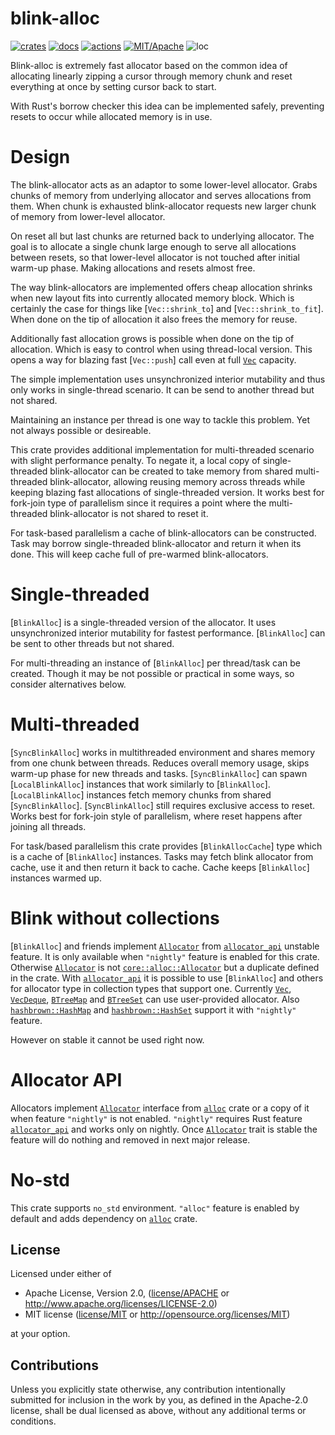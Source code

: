 # blink-alloc

[![crates](https://img.shields.io/crates/v/blink-alloc.svg?style=for-the-badge&label=blink-alloc)](https://crates.io/crates/blink-alloc)
[![docs](https://img.shields.io/badge/docs.rs-blink--alloc-66c2a5?style=for-the-badge&labelColor=555555&logoColor=white)](https://docs.rs/blink-alloc)
[![actions](https://img.shields.io/github/actions/workflow/status/zakarumych/blink-alloc/badge.yml?branch=master&style=for-the-badge)](https://github.com/zakarumych/blink-alloc/actions/workflows/badge.yml)
[![MIT/Apache](https://img.shields.io/badge/license-MIT%2FApache-blue.svg?style=for-the-badge)](./COPYING)
![loc](https://img.shields.io/tokei/lines/github/zakarumych/blink-alloc?style=for-the-badge)

Blink-alloc is extremely fast allocator based on the common idea of
allocating linearly zipping a cursor through memory chunk and
reset everything at once by setting cursor back to start.

With Rust's borrow checker this idea can be implemented safely,
preventing resets to occur while allocated memory is in use.

# Design

The blink-allocator acts as an adaptor to some lower-level allocator.
Grabs chunks of memory from underlying allocator
and serves allocations from them.
When chunk is exhausted blink-allocator requests new larger chunk of memory
from lower-level allocator.

On reset all but last chunks are returned back to underlying allocator.
The goal is to allocate a single chunk large enough to serve all allocations
between resets, so that lower-level allocator is not touched after
initial warm-up phase. Making allocations and resets almost free.

The way blink-allocators are implemented offers cheap allocation shrinks when
new layout fits into currently allocated memory block.
Which is certainly the case for things like [`Vec::shrink_to`] and [`Vec::shrink_to_fit`].
When done on the tip of allocation it also frees the memory for reuse.

Additionally fast allocation grows is possible when done on the tip of allocation.
Which is easy to control when using thread-local version.
This opens a way for blazing fast [`Vec::push`] call even at full [`Vec`] capacity.

The simple implementation uses unsynchronized interior mutability
and thus only works in single-thread scenario.
It can be send to another thread but not shared.

Maintaining an instance per thread is one way to tackle this problem.
Yet not always possible or desireable.

This crate provides additional implementation for multi-threaded
scenario with slight performance penalty. To negate it, a local copy
of single-threaded blink-allocator can be created to take memory from
shared multi-threaded blink-allocator, allowing reusing memory across threads
while keeping blazing fast allocations of single-threaded version.
It works best for fork-join type of parallelism since it requires
a point where the multi-threaded blink-allocator is not shared
to reset it.

For task-based parallelism a cache of blink-allocators
can be constructed.
Task may borrow single-threaded blink-allocator and return it when its done.
This will keep cache full of pre-warmed blink-allocators.

# Single-threaded

[`BlinkAlloc`] is a single-threaded version of the allocator.
It uses unsynchronized interior mutability for fastest performance.
[`BlinkAlloc`] can be sent to other threads but not shared.

For multi-threading an instance of [`BlinkAlloc`] per thread/task
can be created.
Though it may be not possible or practical in some ways, so consider
alternatives below.

# Multi-threaded

[`SyncBlinkAlloc`] works in multithreaded environment and shares memory
from one chunk between threads. Reduces overall memory usage,
skips warm-up phase for new threads and tasks.
[`SyncBlinkAlloc`] can spawn [`LocalBlinkAlloc`] instances
that work similarly to [`BlinkAlloc`].
[`LocalBlinkAlloc`] instances fetch memory chunks from shared [`SyncBlinkAlloc`].
[`SyncBlinkAlloc`] still requires exclusive access to reset.
Works best for fork-join style of parallelism, where reset happens
after joining all threads.

For task/based parallelism this crate provides [`BlinkAllocCache`] type
which is a cache of [`BlinkAlloc`] instances.
Tasks may fetch blink allocator from cache,
use it and then return it back to cache.
Cache keeps [`BlinkAlloc`] instances warmed up.

# Blink without collections

[`BlinkAlloc`] and friends implement [`Allocator`] from [`allocator_api`]
unstable feature. It is only available when `"nightly"` feature is enabled
for this crate. Otherwise [`Allocator`] is not [`core::alloc::Allocator`]
but a duplicate defined in the crate.
With [`allocator_api`] it is possible to use [`BlinkAlloc`] and others
for allocator type in collection types that support one.
Currently [`Vec`], [`VecDeque`], [`BTreeMap`] and [`BTreeSet`] can use
user-provided allocator.
Also [`hashbrown::HashMap`] and [`hashbrown::HashSet`] support it with
`"nightly"` feature.

However on stable it cannot be used right now.

# Allocator API

Allocators implement [`Allocator`] interface from [`alloc`] crate
or a copy of it when feature `"nightly"` is not enabled.
`"nightly"` requires Rust feature [`allocator_api`]
and works only on nightly.
Once [`Allocator`] trait is stable the feature will do nothing and
removed in next major release.

# No-std

This crate supports `no_std` environment.
`"alloc"` feature is enabled by default and adds
dependency on [`alloc`] crate.

## License

Licensed under either of

* Apache License, Version 2.0, ([license/APACHE](license/APACHE) or <http://www.apache.org/licenses/LICENSE-2.0>)
* MIT license ([license/MIT](license/MIT) or <http://opensource.org/licenses/MIT>)

at your option.

## Contributions

Unless you explicitly state otherwise, any contribution intentionally submitted for inclusion in the work by you, as defined in the Apache-2.0 license, shall be dual licensed as above, without any additional terms or conditions.

<!-- [`BlinkAlloc`]: -->
<!-- [`SyncBlinkAlloc`]: -->
<!-- [`LocalBlinkAlloc`]: -->
<!-- [`BlinkAllocCache`]: -->
[`Allocator`]: allocator_api2::Allocator
[`allocator_api`]: https://doc.rust-lang.org/beta/unstable-book/library-features/allocator-api.html
[`core::alloc::Allocator`]: https://doc.rust-lang.org/core/alloc/trait.Allocator.html
[`Vec`]: https://doc.rust-lang.org/alloc/vec/struct.Vec.html
[`VecDeque`]: https://doc.rust-lang.org/alloc/collections/vec_deque/struct.VecDeque.html
[`BTreeMap`]: https://doc.rust-lang.org/alloc/collections/btree_map/struct.BTreeMap.html
[`BTreeSet`]: https://doc.rust-lang.org/alloc/collections/btree_set/struct.BTreeSet.html
[`hashbrown::HashMap`]: https://docs.rs/hashbrown/latest/hashbrown/hash_map/struct.HashMap.html
[`hashbrown::HashSet`]: https://docs.rs/hashbrown/latest/hashbrown/hash_set/struct.HashSet.html
[`alloc`]: https://doc.rust-lang.org/alloc/index.html
